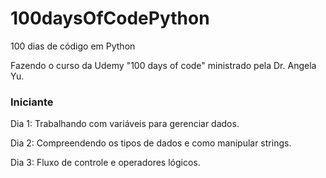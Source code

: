 # 100daysOfCodePython
100 dias de código em Python

Fazendo o curso da Udemy "100 days of code" ministrado pela Dr. Angela Yu.

### Iniciante

Dia 1: Trabalhando com variáveis para gerenciar dados.

Dia 2: Compreendendo os tipos de dados e como manipular strings.

Dia 3: Fluxo de controle e operadores lógicos.
